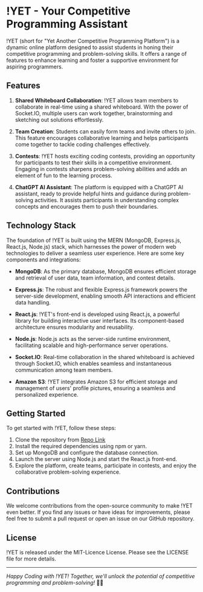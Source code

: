 # !YET - Your Competitive Programming Assistant

!YET (short for "Yet Another Competitive Programming Platform") is a dynamic online platform designed to assist students in honing their competitive programming and problem-solving skills. It offers a range of features to enhance learning and foster a supportive environment for aspiring programmers.

## Features

1. **Shared Whiteboard Collaboration**: !YET allows team members to collaborate in real-time using a shared whiteboard. With the power of Socket.IO, multiple users can work together, brainstorming and sketching out solutions effortlessly.

2. **Team Creation**: Students can easily form teams and invite others to join. This feature encourages collaborative learning and helps participants come together to tackle coding challenges effectively.

3. **Contests**: !YET hosts exciting coding contests, providing an opportunity for participants to test their skills in a competitive environment. Engaging in contests sharpens problem-solving abilities and adds an element of fun to the learning process.

4. **ChatGPT AI Assistant**: The platform is equipped with a ChatGPT AI assistant, ready to provide helpful hints and guidance during problem-solving activities. It assists participants in understanding complex concepts and encourages them to push their boundaries.

## Technology Stack

The foundation of !YET is built using the MERN (MongoDB, Express.js, React.js, Node.js) stack, which harnesses the power of modern web technologies to deliver a seamless user experience. Here are some key components and integrations:

- **MongoDB**: As the primary database, MongoDB ensures efficient storage and retrieval of user data, team information, and contest details.

- **Express.js**: The robust and flexible Express.js framework powers the server-side development, enabling smooth API interactions and efficient data handling.

- **React.js**: !YET's front-end is developed using React.js, a powerful library for building interactive user interfaces. Its component-based architecture ensures modularity and reusability.

- **Node.js**: Node.js acts as the server-side runtime environment, facilitating scalable and high-performance server operations.

- **Socket.IO**: Real-time collaboration in the shared whiteboard is achieved through Socket.IO, which enables seamless and instantaneous communication among team members.

- **Amazon S3**: !YET integrates Amazon S3 for efficient storage and management of users' profile pictures, ensuring a seamless and personalized experience.

## Getting Started

To get started with !YET, follow these steps:

1. Clone the repository from [Repo Link](https://github.com/mahmudhmh/notYet-Platform)
2. Install the required dependencies using npm or yarn.
3. Set up MongoDB and configure the database connection.
4. Launch the server using Node.js and start the React.js front-end.
5. Explore the platform, create teams, participate in contests, and enjoy the collaborative problem-solving experience.

## Contributions

We welcome contributions from the open-source community to make !YET even better. If you find any issues or have ideas for improvements, please feel free to submit a pull request or open an issue on our GitHub repository.

## License

!YET is released under the MIT-Licence License. Please see the LICENSE file for more details.

---

*Happy Coding with !YET! Together, we'll unlock the potential of competitive programming and problem-solving!* 🚀🌟